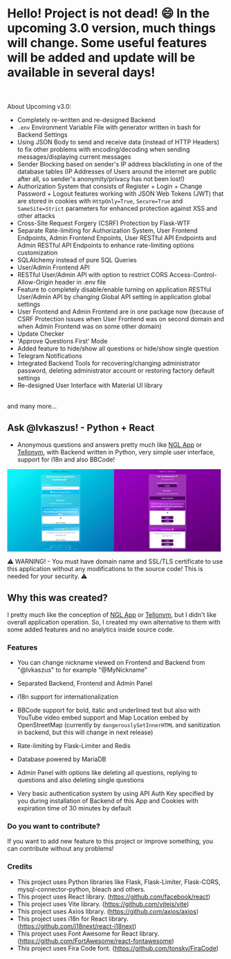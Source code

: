 # **Hello! Project is not dead! 😄️ In the upcoming 3.0 version, much things will change. Some useful features will be added and update will be available in several days!**
<br><br>
About Upcoming v3.0:
- Completely re-written and re-designed Backend
- `.env` Environment Variable File with generator written in bash for Backend Settings
- Using JSON Body to send and receive data (instead of HTTP Headers) to fix other problems with encoding/decoding when sending messages/displaying current messages
- Sender Blocking based on sender's IP address blacklisting in one of the database tables (IP Addresses of Users around the internet are public after all, so sender's anonymity/privacy has not been lost!)
- Authorization System that consists of Register + Login + Change Password + Logout features working with JSON Web Tokens (JWT) that are stored in cookies with `HttpOnly=True`, `Secure=True` and `SameSite=Strict` parameters for enhanced protection against XSS and other attacks
- Cross-Site Request Forgery (CSRF) Protection by Flask-WTF
- Separate Rate-limiting for Authorization System, User Frontend Endpoints, Admin Frontend Enpoints, User RESTful API Endpoints and Admin RESTful API Endpoints to enhance rate-limiting options customization
- SQLAlchemy instead of pure SQL Queries
- User/Admin Frontend API
- RESTful User/Admin API with option to restrict CORS Access-Control-Allow-Origin header in .env file
- Feature to completely disable/enable turning on application RESTful User/Admin API by changing Global API setting in application global settings
- User Frontend and Admin Frontend are in one package now (because of CSRF Protection issues when User Frontend was on second domain and when Admin Frontend was on some other domain)
- Update Checker
- 'Approve Questions First' Mode
- Added feature to hide/show all questions or hide/show single question
- Telegram Notifications
- Integrated Backend Tools for recovering/changing administrator password, deleting administrator account or restoring factory default settings
- Re-designed User Interface with Material UI library
<br>
and many more...

## Ask @lvkaszus! - Python + React

- Anonymous questions and answers pretty much like <a href="https://ngl.link">NGL App</a> or <a href="https://tellonym.me/">Tellonym</a>, with Backend written in Python, very simple user interface, support for i18n and also BBCode!

<div style="display: flex;">
  <img src="asklvkaszus-frontend.png" alt="Ask @lvkaszus! - Frontend" style="width: 49%;">
  <img src="asklvkaszus-admin_panel.png" alt="Ask @lvkaszus! - Admin Panel" style="width: 49%;">
</div>

⚠️ WARNING! - You must have domain name and SSL/TLS certificate to use this application without any modifications to the source code! This is needed for your security. ⚠️

## Why this was created?

I pretty much like the conception of <a href="https://ngl.link">NGL App</a> or <a href="https://tellonym.me/">Tellonym</a>, but I didn't like overall application operation. So, I created my own alternative to them with some added features and no analytics inside source code.


### Features
- You can change nickname viewed on Frontend and Backend from "@lvkaszus" to for example "@MyNickname"
  
- Separated Backend, Frontend and Admin Panel
  
- i18n support for internationalization
  
- BBCode support for bold, italic and underlined text but also with YouTube video embed support and Map Location embed by OpenStreetMap (currently by `dangerouslySetInnerHTML` and sanitization in backend, but this will change in next release)
  
- Rate-limiting by Flask-Limiter and Redis
  
- Database powered by MariaDB
  
- Admin Panel with options like deleting all questions, replying to questions and also deleting single questions
  
- Very basic authentication system by using API Auth Key specified by you during installation of Backend of this App and Cookies with expiration time of 30 minutes by default


### Do you want to contribute?

If you want to add new feature to this project or improve something, you can contribute without any problems!


### Credits
- This project uses Python libraries like Flask, Flask-Limiter, Flask-CORS, mysql-connector-python, bleach and others. 
- This project uses React library. (https://github.com/facebook/react)
- This project uses Vite library. (https://github.com/vitejs/vite)
- This project uses Axios library. (https://github.com/axios/axios)
- This project uses i18n for React library. (https://github.com/i18next/react-i18next)
- This project uses Font Awesome for React library. (https://github.com/FortAwesome/react-fontawesome)
- This project uses Fira Code font. (https://github.com/tonsky/FiraCode)
